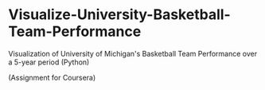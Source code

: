 # Visualize-University-Basketball-Team-Performance
Visualization of University of Michigan's Basketball Team Performance over a 5-year period (Python)

(Assignment for Coursera)

